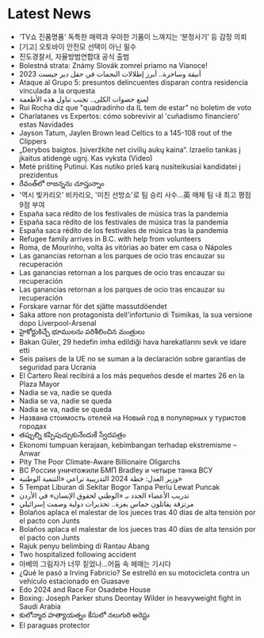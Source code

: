 # Latest News
-  ‘TV쇼 진품명품’ 독특한 매력과 우아한 기품이 느껴지는 ‘분청사기’ 등 감정 의뢰
-  [기고] 오토바이 안전모 선택이 아닌 필수
-  진도경찰서, 자율방범연합대 공식 출범
-  Bolestná strata: Známy Slovák zomrel priamo na Vianoce!
-  أنيقة وساحرة.. أبرز إطلالات النجمات في حفل دير جيست 2023
-  Ataque al Grupo 5: presuntos delincuentes disparan contra residencia vinculada a la orquesta
-  لمنع حصوات الكلى.. تجنب تناول هذه الأطعمة
-  Rui Rocha diz que "quadradinho da IL tem de estar" no boletim de voto
-  Charlatanes vs Expertos: cómo sobrevivir al 'cuñadismo financiero' estas Navidades
-  Jayson Tatum, Jaylen Brown lead Celtics to a 145-108 rout of the Clippers
-  „Derybos baigtos. Įsiveržkite net civilių aukų kaina“. Izraelio tankas į įkaitus atidengė ugnį. Kas vyksta (Video)
-  Metė prištinę Putinui. Kas nutiko prieš karą nusiteikusiai kandidatei į prezidentus
-  రేవంత్‌లో రాజన్నను చూస్తున్నాం
-  '역시 빛카리오' 비카리오, '미친 선방쇼'로 팀 승리 사수...英 매체 팀 내 최고 평점 9점 부여
-  España saca rédito de los festivales de música tras la pandemia
-  España saca rédito de los festivales de música tras la pandemia
-  España saca rédito de los festivales de música tras la pandemia
-  Refugee family arrives in B.C. with help from volunteers
-  Roma, de Mourinho, volta às vitórias ao bater em casa o Nápoles
-  Las ganancias retornan a los parques de ocio tras encauzar su recuperación
-  Las ganancias retornan a los parques de ocio tras encauzar su recuperación
-  Las ganancias retornan a los parques de ocio tras encauzar su recuperación
-  Forskare varnar för det sjätte massutdöendet
-  Saka attore non protagonista dell'infortunio di Tsimikas, la sua versione dopo Liverpool-Arsenal
-  హైకోర్టుకిచ్చే భూములను పరిశీలించిన మంత్రులు
-  Bakan Güler, 29 hedefin imha edildiği hava harekatlarını sevk ve idare etti
-  Seis países de la UE no se suman a la declaración sobre garantías de seguridad para Ucrania
-  El Cartero Real recibirá a los más pequeños desde el martes 26 en la Plaza Mayor
-  Nadia se va, nadie se queda
-  Nadia se va, nadie se queda
-  Nadia se va, nadie se queda
-  Названа стоимость отелей на Новый год в популярных у туристов городах
-  తప్పుల్ని కప్పిపుచ్చుకునేందుకే స్వేదపత్రం
-  Ekonomi tumpuan kerajaan, kebimbangan terhadap ekstremisme – Anwar
-  Pity The Poor Climate-Aware Billionaire Oligarchs
-  ВС России уничтожили БМП Bradley и четыре танка ВСУ
-  وزير العدل: خطة 2024 التدريبية تراعي «التنمية الوطنية»
-  5 Tempat Liburan di Sekitar Bogor Tanpa Perlu Lewat Puncak
-  تدريب الأعضاء الجدد بـ «الوطني لحقوق الإنسان» في الأردن
-  مرتزقة يقاتلون حماس بغزة.. تحذيرات دولية وصمت إسرائيلي
-  Bolaños aplaca el malestar de los jueces tras 40 días de alta tensión por el pacto con Junts
-  Bolaños aplaca el malestar de los jueces tras 40 días de alta tensión por el pacto con Junts
-  Rajuk penyu belimbing di Rantau Abang
-  Two hospitalized following accident
-  아베의 그림자가 너무 짙었나…어둠 속 헤매는 기시다
-  ¿Qué le pasó a Irving Fabricio? Se estrelló en su motocicleta contra un vehículo estacionado en Guasave
-  Edo 2024 and Race For Osadebe House
-  Boxing: Joseph Parker stuns Deontay Wilder in heavyweight fight in Saudi Arabia
-  కులోన్మాద హత్యాయత్నం కేసులో నలుగురి అరెస్టు
-  El paraguas protector
